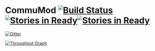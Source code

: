 
CommuMod [![Build Status](https://travis-ci.org/Cyb3rWarri0r8/CommuMod.svg)](https://travis-ci.org/Cyb3rWarri0r8/CommuMod) [![Stories in Ready](https://badge.waffle.io/KaminoCoding/CommuMod.png?label=ready&title=Ready)](https://waffle.io/KaminoCoding/CommuMod)[![Stories in Ready](https://badge.waffle.io/KaminoCoding/CommuMod.png?label=in%20progress&title=In%20Progress)](https://waffle.io/KaminoCoding/CommuMod)
=====

[![Gitter](https://badges.gitter.im/Join%20Chat.svg)](https://gitter.im/Cyb3rWarri0r8/CommuMod?utm_source=badge&utm_medium=badge&utm_campaign=pr-badge&utm_content=badge)

[![Throughput Graph](https://graphs.waffle.io/KaminoCoding/CommuMod/throughput.svg)](https://waffle.io/KaminoCoding/CommuMod/metrics)
